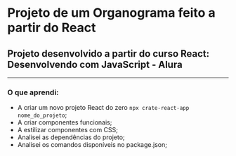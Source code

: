 # Projeto de um Organograma feito a partir do React

## Projeto desenvolvido a partir do curso **React: Desenvolvendo com JavaScript** - Alura

---

### O que aprendi:

- A criar um novo projeto React do zero `npx crate-react-app nome_do_projeto`;
- A criar componentes funcionais;
- A estilizar componentes com CSS;
- Analisei as dependências do projeto;
- Analisei os comandos disponíveis no package.json;
